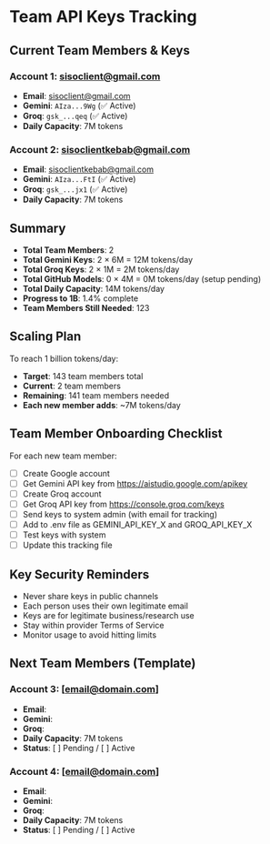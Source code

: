 # Team API Keys Tracking

## Current Team Members & Keys

### Account 1: sisoclient@gmail.com
- **Email**: sisoclient@gmail.com
- **Gemini**: `AIza...9Wg` (✅ Active)
- **Groq**: `gsk_...qeq` (✅ Active)
- **Daily Capacity**: 7M tokens

### Account 2: sisoclientkebab@gmail.com
- **Email**: sisoclientkebab@gmail.com
- **Gemini**: `AIza...FtI` (✅ Active) 
- **Groq**: `gsk_...jx1` (✅ Active)
- **Daily Capacity**: 7M tokens

## Summary
- **Total Team Members**: 2
- **Total Gemini Keys**: 2 × 6M = 12M tokens/day
- **Total Groq Keys**: 2 × 1M = 2M tokens/day
- **Total GitHub Models**: 0 × 4M = 0M tokens/day (setup pending)
- **Total Daily Capacity**: 14M tokens/day
- **Progress to 1B**: 1.4% complete
- **Team Members Still Needed**: 123

## Scaling Plan
To reach 1 billion tokens/day:
- **Target**: 143 team members total
- **Current**: 2 team members
- **Remaining**: 141 team members needed
- **Each new member adds**: ~7M tokens/day

## Team Member Onboarding Checklist
For each new team member:
- [ ] Create Google account
- [ ] Get Gemini API key from https://aistudio.google.com/apikey
- [ ] Create Groq account  
- [ ] Get Groq API key from https://console.groq.com/keys
- [ ] Send keys to system admin (with email for tracking)
- [ ] Add to .env file as GEMINI_API_KEY_X and GROQ_API_KEY_X
- [ ] Test keys with system
- [ ] Update this tracking file

## Key Security Reminders
- Never share keys in public channels
- Each person uses their own legitimate email
- Keys are for legitimate business/research use
- Stay within provider Terms of Service
- Monitor usage to avoid hitting limits

## Next Team Members (Template)
### Account 3: [email@domain.com]
- **Email**: 
- **Gemini**: 
- **Groq**: 
- **Daily Capacity**: 7M tokens
- **Status**: [ ] Pending / [ ] Active

### Account 4: [email@domain.com]
- **Email**: 
- **Gemini**: 
- **Groq**: 
- **Daily Capacity**: 7M tokens
- **Status**: [ ] Pending / [ ] Active